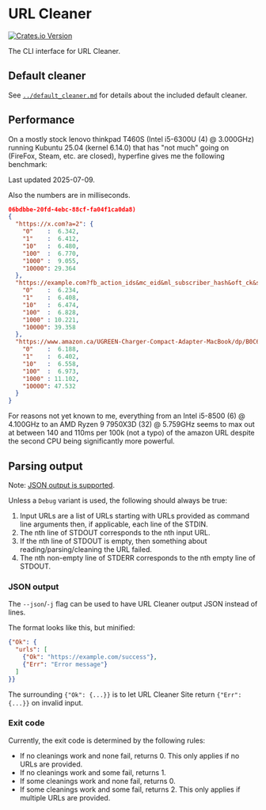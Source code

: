 # URL Cleaner

[![Crates.io Version](https://img.shields.io/crates/v/url-cleaner)](https://crates.io/crates/url-cleaner/)

The CLI interface for URL Cleaner.

## Default cleaner

See [`../default_cleaner.md`](../default_cleaner.md) for details about the included default cleaner.

## Performance

On a mostly stock lenovo thinkpad T460S (Intel i5-6300U (4) @ 3.000GHz) running Kubuntu 25.04 (kernel 6.14.0) that has "not much" going on (FireFox, Steam, etc. are closed), hyperfine gives me the following benchmark:

Last updated 2025-07-09.

Also the numbers are in milliseconds.

```Json
06bdbbe-20fd-4ebc-88cf-fa04f1ca0da8)
{
  "https://x.com?a=2": {
    "0"    :  6.342,
    "1"    :  6.412,
    "10"   :  6.480,
    "100"  :  6.770,
    "1000" :  9.055,
    "10000": 29.364
  },
  "https://example.com?fb_action_ids&mc_eid&ml_subscriber_hash&oft_ck&s_cid&unicorn_click_id": {
    "0"    :  6.234,
    "1"    :  6.408,
    "10"   :  6.474,
    "100"  :  6.828,
    "1000" : 10.221,
    "10000": 39.358
  },
  "https://www.amazon.ca/UGREEN-Charger-Compact-Adapter-MacBook/dp/B0C6DX66TN/ref=sr_1_5?crid=2CNEQ7A6QR5NM&keywords=ugreen&qid=1704364659&sprefix=ugreen%2Caps%2C139&sr=8-5&ufe=app_do%3Aamzn1.fos.b06bdbbe-20fd-4ebc-88cf-fa04f1ca0da8": {
    "0"    :  6.188,
    "1"    :  6.402,
    "10"   :  6.558,
    "100"  :  6.973,
    "1000" : 11.102,
    "10000": 47.532
  }
}
```

For reasons not yet known to me, everything from an Intel i5-8500 (6) @ 4.100GHz to an AMD Ryzen 9 7950X3D (32) @ 5.759GHz seems to max out at between 140 and 110ms per 100k (not a typo) of the amazon URL despite the second CPU being significantly more powerful.

## Parsing output

Note: [JSON output is supported](#json-output).

Unless a `Debug` variant is used, the following should always be true:

1. Input URLs are a list of URLs starting with URLs provided as command line arguments then, if applicable, each line of the STDIN.
2. The nth line of STDOUT corresponds to the nth input URL.
3. If the nth line of STDOUT is empty, then something about reading/parsing/cleaning the URL failed.
4. The nth non-empty line of STDERR corresponds to the nth empty line of STDOUT.

### JSON output

The `--json`/`-j` flag can be used to have URL Cleaner output JSON instead of lines.

The format looks like this, but minified:

```Json
{"Ok": {
  "urls": [
    {"Ok": "https://example.com/success"},
    {"Err": "Error message"}
  ]
}}
```

The surrounding `{"Ok": {...}}` is to let URL Cleaner Site return `{"Err": {...}}` on invalid input.

### Exit code

Currently, the exit code is determined by the following rules:

- If no   cleanings work and none fail, returns 0. This only applies if no URLs are provided.
- If no   cleanings work and some fail, returns 1.
- If some cleanings work and none fail, returns 0.
- If some cleanings work and some fail, returns 2. This only applies if multiple URLs are provided.
